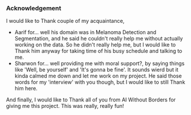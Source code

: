 ### Acknowledgement
I would like to Thank couple of my acquaintance,
- Aarif for... well his domain was in Melanoma Detection and Segmentation, and he said he couldn't really help me without actually 
working on the data. So he didn't really help me, but I would like to Thank him anyway for taking time of his busy 
schedule and talking to me.
- Sharwon for... well providing me with moral support?, by saying things like 'Well, be yourself' and 'It's gonna be fine'. It sounds wierd but 
it kinda calmed me down and let me work on my project. He said those words for my 'interview' with you though, but I would like
to still Thank him here.

And finally, I would like to Thank all of you from AI Without Borders for giving me this project. This was really, really fun!
